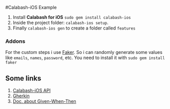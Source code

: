 #Calabash-iOS Example


1. Install **Calabash for iOS** `sudo gem install calabash-ios`
2. Inside the project folder: `calabash-ios setup`.
3. Finally `calabash-ios gen` to create a folder called `features`

### Addons

For the custom steps i use [Faker](https://github.com/stympy/faker). So i can randomly generate some
values like `emails`, `names`, `password`, etc. You need to install it with `sudo gem install faker`


## Some links
1. [Calabash-iOS API](https://github.com/calabash/calabash-ios/wiki/Calabash-iOS-Ruby-API)
2. [Gherkin](https://github.com/cucumber/cucumber/wiki/Gherkin)
3. [Doc. about Given-When-Then](https://github.com/cucumber/cucumber/wiki/Given-When-Then)
